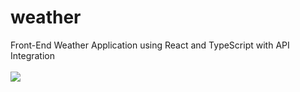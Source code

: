 # weather
Front-End Weather Application using React and TypeScript with API Integration
</br>
</br>
<img src="https://github.com/faelreis/weather/assets/87779561/870ea067-140b-4f2c-966b-ce07564dd4e8">
